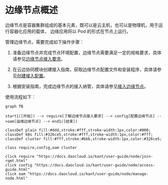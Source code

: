 # 边缘节点概述

边缘节点是容器集群组成的基本元素，既可以是云主机，也可以是物理机，用于运行容器化应用的载体，
边缘应用将以 Pod 的形式在节点上运行。

管理边缘节点，需要完成如下操作步骤：

1. 准备边缘节点并完成节点环境配置，边缘节点需要满足一定的规格要求，具体请参见[边缘节点接入要求](./join-rqmt.md)。

2. 在云边协同模块创建接入指南，获取边缘节点配置文件和安装程序，具体请参见[创建接入配置](./create-access-guide.md)。

3. 根据安装指南，完成边缘节点的接入纳管，具体请参见[接入边缘节点](./access-guide.md)。

使用流程如下：

```mermaid
graph TB

start1([开始]) --> require[了解边缘节点接入要求] --> config[配置边缘节点] -->oam[运维边缘节点] --> end1([结束])

classDef plain fill:#ddd,stroke:#fff,stroke-width:1px,color:#000;
classDef k8s fill:#326ce5,stroke:#fff,stroke-width:1px,color:#fff;
classDef cluster fill:#fff,stroke:#bbb,stroke-width:1px,color:#326ce5;

class require,config,oam cluster

click require "https://docs.daocloud.io/kant/user-guide/node/join-rqmt.html"
click config "https://docs.daocloud.io/kant/user-guide/node/access-guide.html"
click oam "https://docs.daocloud.io/kant/user-guide/node/manage-node.html"
```
